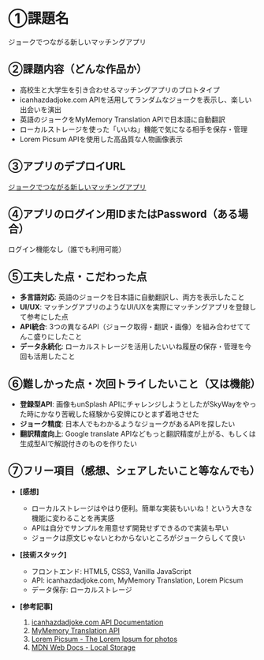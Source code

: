 # ①課題名
ジョークでつながる新しいマッチングアプリ

## ②課題内容（どんな作品か）
- 高校生と大学生を引き合わせるマッチングアプリのプロトタイプ
- icanhazdadjoke.com APIを活用してランダムなジョークを表示し、楽しい出会いを演出
- 英語のジョークをMyMemory Translation APIで日本語に自動翻訳
- ローカルストレージを使った「いいね」機能で気になる相手を保存・管理
- Lorem Picsum APIを使用した高品質な人物画像表示

## ③アプリのデプロイURL
[ジョークでつながる新しいマッチングアプリ](https://takahashi244.github.io/kadai05_api/)

## ④アプリのログイン用IDまたはPassword（ある場合）
ログイン機能なし（誰でも利用可能）

## ⑤工夫した点・こだわった点
- **多言語対応**: 英語のジョークを日本語に自動翻訳し、両方を表示したこと
- **UI/UX**: マッチングアプリのようなUI/UXを実際にマッチングアプリを登録して参考にした点
- **API統合**: 3つの異なるAPI（ジョーク取得・翻訳・画像）を組み合わせててんこ盛りにしたこと
- **データ永続化**: ローカルストレージを活用したいいね履歴の保存・管理を今回も活用したこと


## ⑥難しかった点・次回トライしたいこと（又は機能）
- **登録型API**: 画像もunSplash APIにチャレンジしようとしたがSkyWayをやった時にかなり苦戦した経験から安牌にひとまず着地させた 
- **ジョーク精度**: 日本人でもわかるようなジョークがあるAPIを探したい 
- **翻訳精度向上**: Google translate APIなどもっと翻訳精度が上がる、もしくは生成型AIで解説付きのものを作りたい

## ⑦フリー項目（感想、シェアしたいこと等なんでも）
- **[感想]**
  - ローカルストレージはやはり便利。簡単な実装もいいね！という大きな機能に変わることを再実感
  - APIは自分でサンプルを用意せず開発せずできるので実装も早い
  - ジョークは原文じゃないとわからないところがジョークらしくて良い
  
- **[技術スタック]**
  - フロントエンド: HTML5, CSS3, Vanilla JavaScript
  - API: icanhazdadjoke.com, MyMemory Translation, Lorem Picsum
  - データ保存: ローカルストレージ
  
- **[参考記事]**
  1. [icanhazdadjoke.com API Documentation](https://icanhazdadjoke.com/api)
  2. [MyMemory Translation API](https://mymemory.translated.net/doc/spec.php)
  3. [Lorem Picsum - The Lorem Ipsum for photos](https://picsum.photos/)
  4. [MDN Web Docs - Local Storage](https://developer.mozilla.org/ja/docs/Web/API/Window/localStorage)
